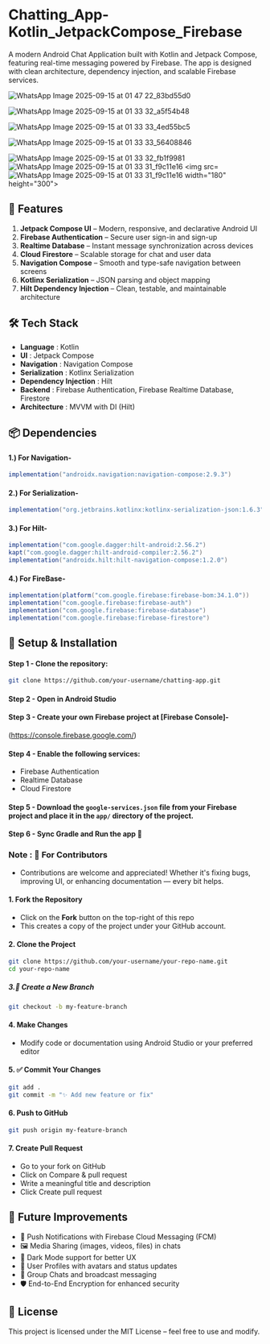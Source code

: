 # **Chatting_App-Kotlin_JetpackCompose_Firebase**
A modern Android Chat Application built with Kotlin and Jetpack Compose, featuring real-time messaging powered by Firebase. The app is designed with clean architecture, dependency injection, and scalable Firebase services.

![WhatsApp Image 2025-09-15 at 01 47 22_83bd55d0](https://github.com/user-attachments/assets/c9ff65ca-8a4a-46c9-8dd6-a4ecdd146020)

![WhatsApp Image 2025-09-15 at 01 33 32_a5f54b48](https://github.com/user-attachments/assets/0ad1bde5-9557-471b-adf2-f98ab86b0b58)


![WhatsApp Image 2025-09-15 at 01 33 33_4ed55bc5](https://github.com/user-attachments/assets/e9adc927-1615-465c-98c6-15c5f6748e2b)

![WhatsApp Image 2025-09-15 at 01 33 33_56408846](https://github.com/user-attachments/assets/9b179e94-1a81-44cd-8b3f-0d2466fb9272)


![WhatsApp Image 2025-09-15 at 01 33 32_fb1f9981](https://github.com/user-attachments/assets/48533987-7d46-4265-b657-c1dea258cea4)
![WhatsApp Image 2025-09-15 at 01 33 31_f9c11e16](https://github.com/user-attachments/assets/3736069d-ca4a-4718-b9a3-166c61b6d742)
<img src=![WhatsApp Image 2025-09-15 at 01 33 31_f9c11e16](https://github.com/user-attachments/assets/3736069d-ca4a-4718-b9a3-166c61b6d742) width="180" height="300">

## 🚀 **Features**

1) **Jetpack Compose UI** – Modern, responsive, and declarative Android UI
2) **Firebase Authentication** – Secure user sign-in and sign-up
3) **Realtime Database** – Instant message synchronization across devices
4) **Cloud Firestore** – Scalable storage for chat and user data
5) **Navigation Compose** – Smooth and type-safe navigation between screens
6) **Kotlinx Serialization** – JSON parsing and object mapping
7) **Hilt Dependency Injection** – Clean, testable, and maintainable architecture

## 🛠️ **Tech Stack**

- **Language** : Kotlin
- **UI** : Jetpack Compose
- **Navigation** : Navigation Compose
- **Serialization** : Kotlinx Serialization
- **Dependency Injection** : Hilt
- **Backend** : Firebase Authentication, Firebase Realtime Database, Firestore
- **Architecture** : MVVM with DI (Hilt)

## 📦 **Dependencies**
#### 1.) For Navigation- 
``` build.gradle
implementation("androidx.navigation:navigation-compose:2.9.3")
```
#### 2.) For Serialization- 
``` build.gradle
implementation("org.jetbrains.kotlinx:kotlinx-serialization-json:1.6.3")
```

#### 3.) For Hilt-
``` build.gradle
implementation("com.google.dagger:hilt-android:2.56.2")
kapt("com.google.dagger:hilt-android-compiler:2.56.2")
implementation("androidx.hilt:hilt-navigation-compose:1.2.0")
```
#### 4.) For FireBase- 
``` build.gradle
implementation(platform("com.google.firebase:firebase-bom:34.1.0"))
implementation("com.google.firebase:firebase-auth")
implementation("com.google.firebase:firebase-database")
implementation("com.google.firebase:firebase-firestore")
```

## 🔧 Setup & Installation
#### **Step 1** - Clone the repository:
```bash
git clone https://github.com/your-username/chatting-app.git
```

#### **Step 2** - Open in Android Studio

#### **Step 3** - Create your own Firebase project at [Firebase Console]-
(https://console.firebase.google.com/)

#### **Step 4** - Enable the following services:
   - Firebase Authentication
   - Realtime Database
   - Cloud Firestore

#### **Step 5** - Download the `google-services.json` file from your Firebase project and place it in the `app/` directory of the project.

#### **Step 6** - Sync Gradle and Run the app 🚀

### **Note** : 🤝 For Contributors
- Contributions are welcome and appreciated! Whether it's fixing bugs, improving UI, or enhancing documentation — every bit helps.

#### 1. **Fork the Repository**
   - Click on the **Fork** button on the top-right of this repo
   - This creates a copy of the project under your GitHub account.
     
#### 2. **Clone the Project**
```bash
git clone https://github.com/your-username/your-repo-name.git
cd your-repo-name
```
##### 3.🔁 **Create a New Branch**

```bash
git checkout -b my-feature-branch
```
#### 4. **Make Changes**
- Modify code or documentation using Android Studio or your preferred editor

#### 5. ✅ **Commit Your Changes**
```bash
git add .
git commit -m "✨ Add new feature or fix"
```
#### 6. **Push to GitHub**
```bash
git push origin my-feature-branch
```
#### 7. **Create Pull Request**
- Go to your fork on GitHub
- Click on Compare & pull request
- Write a meaningful title and description
- Click Create pull request

## 🌟 **Future Improvements**

- 🔔 Push Notifications with Firebase Cloud Messaging (FCM)
- 🖼 Media Sharing (images, videos, files) in chats
- 🌙 Dark Mode support for better UX
- 👤 User Profiles with avatars and status updates
- 📱 Group Chats and broadcast messaging
- 🛡 End-to-End Encryption for enhanced security


## 📜 **License**
This project is licensed under the MIT License – feel free to use and modify.
